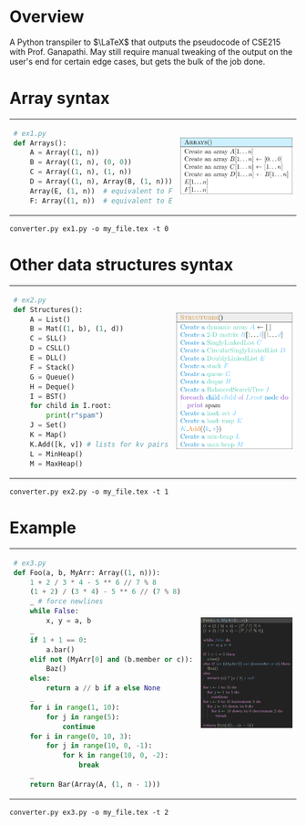 # Overview

A Python transpiler to $\LaTeX$ that outputs the pseudocode of CSE215 with Prof. Ganapathi. May still require manual tweaking of the output on the user's end for certain edge cases, but gets the bulk of the job done.

# Array syntax

<table>
<tr>
<td>

```py
# ex1.py
def Arrays():
    A = Array((1, n))
    B = Array((1, n), (0, 0))
    C = Array((1, n), (1, n))
    D = Array((1, n), Array(B, (1, n)))
    Array(E, (1, n))  # equivalent to F
    F: Array((1, n))  # equivalent to E
```

 </td>
 <td>

![ex 1](assets/ex1.png)

 </td>
</tr>
</table>

```
converter.py ex1.py -o my_file.tex -t 0
```

# Other data structures syntax

<table>
<tr>
<td>

```py
# ex2.py
def Structures():
    A = List()
    B = Mat((1, b), (1, d))
    C = SLL()
    D = CSLL()
    E = DLL()
    F = Stack()
    G = Queue()
    H = Deque()
    I = BST()
    for child in I.root:
        print(r"spam")
    J = Set()
    K = Map()
    K.Add([k, v]) # lists for kv pairs
    L = MinHeap()
    M = MaxHeap()
```

 </td>
 <td>

![ex 2](assets/ex2.png)

 </td>
</tr>
</table>

```
converter.py ex2.py -o my_file.tex -t 1
```

# Example

<table>
<tr>
<td>

```py
# ex3.py
def Foo(a, b, MyArr: Array((1, n))):
    1 + 2 / 3 * 4 - 5 ** 6 // 7 % 8
    (1 + 2) / (3 * 4) - 5 ** 6 // (7 % 8)
    _ # force newlines
    while False:
        x, y = a, b
    _
    if 1 + 1 == 0:
        a.bar()
    elif not (MyArr[0] and (b.member or c)):
        Baz()
    else:
        return a // b if a else None
    _
    for i in range(1, 10):
        for j in range(5):
            continue
    for i in range(0, 10, 3):
        for j in range(10, 0, -1):
            for k in range(10, 0, -2):
                break
    _
    return Bar(Array(A, (1, n - 1)))
```

 </td>
 <td>

![ex 3](assets/ex3.png)

 </td>
</tr>
</table>

```
converter.py ex3.py -o my_file.tex -t 2
```
